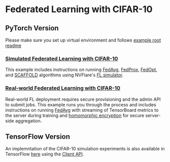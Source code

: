 # Federated Learning with CIFAR-10

## PyTorch Version

Please make sure you set up virtual environment and follows [example root readme](../../README.md)

### [Simulated Federated Learning with CIFAR-10](./cifar10-sim/README.md)
This example includes instructions on running [FedAvg](https://arxiv.org/abs/1602.05629), 
[FedProx](https://arxiv.org/abs/1812.06127), [FedOpt](https://arxiv.org/abs/2003.00295), 
and [SCAFFOLD](https://arxiv.org/abs/1910.06378) algorithms using NVFlare's 
[FL simulator](https://nvflare.readthedocs.io/en/latest/user_guide/nvflare_cli/fl_simulator.html).

### [Real-world Federated Learning with CIFAR-10](./cifar10-real-world/README.md)
Real-world FL deployment requires secure provisioning and the admin API to submit jobs. 
This example runs you through the process and includes instructions on running 
[FedAvg](https://arxiv.org/abs/1602.05629) with streaming of TensorBoard metrics to the server during training 
and [homomorphic encryption](https://developer.nvidia.com/blog/federated-learning-with-homomorphic-encryption/)
for secure server-side aggregation.

## TensorFlow Version

An implemntation of the CIFAR-10 simulation experiments is also available in TensorFlow [here](tf) using the [Client API](https://nvflare.readthedocs.io/en/main/programming_guide/execution_api_type/client_api.html).
